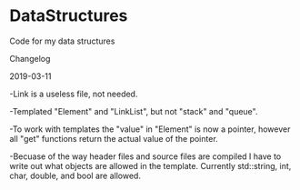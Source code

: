 # DataStructures
Code for my data structures

Changelog 


2019-03-11


-Link is a useless file, not needed.

-Templated "Element" and "LinkList", but not "stack" and "queue".

-To work with templates the "value" in "Element" is now a pointer, however all "get" functions return the actual value of the pointer.

-Becuase of the way header files and source files are compiled I have to write out what objects are allowed in the template. Currently    std::string, int, char, double, and bool are allowed.
